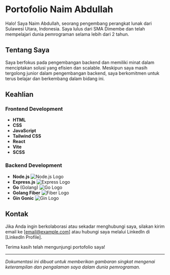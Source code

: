 # Portofolio Naim Abdullah

Halo! Saya Naim Abdullah, seorang pengembang perangkat lunak dari Sulawesi Utara, Indonesia. Saya lulus dari SMA Dimembe dan telah mempelajari dunia pemrograman selama lebih dari 2 tahun.

## Tentang Saya

Saya berfokus pada pengembangan backend dan memiliki minat dalam menciptakan solusi yang efisien dan scalable. Meskipun saya masih tergolong junior dalam pengembangan backend, saya berkomitmen untuk terus belajar dan berkembang dalam bidang ini.

## Keahlian

### Frontend Development
- **HTML**
- **CSS**
- **JavaScript**
- **Tailwind CSS**
- **React**
- **Vite**
- **SCSS**

### Backend Development
- **Node.js** ![Node.js Logo](https://nodejs.org/static/images/logos/nodejs-new-pantone-black.svg)
- **Express.js** ![Express Logo](https://upload.wikimedia.org/wikipedia/commons/6/64/Expressjs.png)
- **Go** (Golang) ![Go Logo](https://upload.wikimedia.org/wikipedia/commons/5/51/Go_Logo_Blue.svg)
- **Golang Fiber** ![Fiber Logo](https://fiber.wiki/assets/logo.svg)
- **Gin Gonic** ![Gin Logo](https://github.com/gin-gonic/gin/blob/main/logo.png)

## Kontak

Jika Anda ingin berkolaborasi atau sekadar menghubungi saya, silakan kirim email ke [email@example.com] atau hubungi saya melalui LinkedIn di [LinkedIn Profile].

Terima kasih telah mengunjungi portofolio saya!

---

*Dokumentasi ini dibuat untuk memberikan gambaran singkat mengenai keterampilan dan pengalaman saya dalam dunia pemrograman.*
